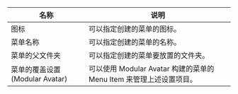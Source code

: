 |名称|说明|
|-|-|
|图标|可以指定创建的菜单的图标。|
|菜单名称|可以指定创建的菜单的名称。|
|菜单的父文件夹|可以指定创建的菜单要放置的文件夹。|
|菜单的覆盖设置(Modular Avatar)|可以使用 Modular Avatar 构建的菜单的 Menu Item 来管理上述设置项目。| 